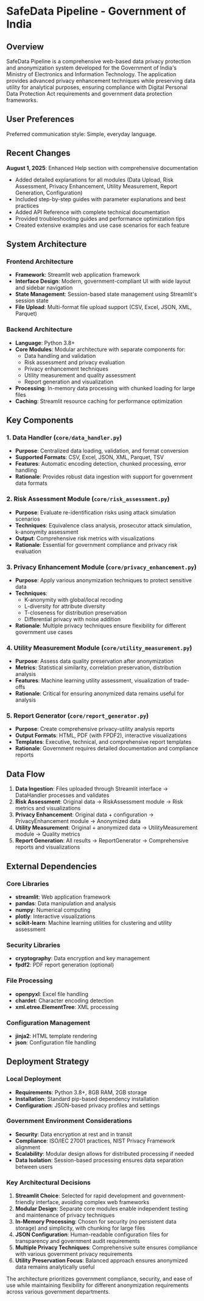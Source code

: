 # SafeData Pipeline - Government of India

## Overview

SafeData Pipeline is a comprehensive web-based data privacy protection and anonymization system developed for the Government of India's Ministry of Electronics and Information Technology. The application provides advanced privacy enhancement techniques while preserving data utility for analytical purposes, ensuring compliance with Digital Personal Data Protection Act requirements and government data protection frameworks.

## User Preferences

Preferred communication style: Simple, everyday language.

## Recent Changes

**August 1, 2025**: Enhanced Help section with comprehensive documentation
- Added detailed explanations for all modules (Data Upload, Risk Assessment, Privacy Enhancement, Utility Measurement, Report Generation, Configuration)
- Included step-by-step guides with parameter explanations and best practices
- Added API Reference with complete technical documentation
- Provided troubleshooting guides and performance optimization tips
- Created extensive examples and use case scenarios for each feature

## System Architecture

### Frontend Architecture
- **Framework**: Streamlit web application framework
- **Interface Design**: Modern, government-compliant UI with wide layout and sidebar navigation
- **State Management**: Session-based state management using Streamlit's session state
- **File Upload**: Multi-format file upload support (CSV, Excel, JSON, XML, Parquet)

### Backend Architecture
- **Language**: Python 3.8+
- **Core Modules**: Modular architecture with separate components for:
  - Data handling and validation
  - Risk assessment and privacy evaluation
  - Privacy enhancement techniques
  - Utility measurement and quality assessment
  - Report generation and visualization
- **Processing**: In-memory data processing with chunked loading for large files
- **Caching**: Streamlit resource caching for performance optimization

## Key Components

### 1. Data Handler (`core/data_handler.py`)
- **Purpose**: Centralized data loading, validation, and format conversion
- **Supported Formats**: CSV, Excel, JSON, XML, Parquet, TSV
- **Features**: Automatic encoding detection, chunked processing, error handling
- **Rationale**: Provides robust data ingestion with support for government data formats

### 2. Risk Assessment Module (`core/risk_assessment.py`)
- **Purpose**: Evaluate re-identification risks using attack simulation scenarios
- **Techniques**: Equivalence class analysis, prosecutor attack simulation, k-anonymity assessment
- **Output**: Comprehensive risk metrics with visualizations
- **Rationale**: Essential for government compliance and privacy risk evaluation

### 3. Privacy Enhancement Module (`core/privacy_enhancement.py`)
- **Purpose**: Apply various anonymization techniques to protect sensitive data
- **Techniques**: 
  - K-anonymity with global/local recoding
  - L-diversity for attribute diversity
  - T-closeness for distribution preservation
  - Differential privacy with noise addition
- **Rationale**: Multiple privacy techniques ensure flexibility for different government use cases

### 4. Utility Measurement Module (`core/utility_measurement.py`)
- **Purpose**: Assess data quality preservation after anonymization
- **Metrics**: Statistical similarity, correlation preservation, distribution analysis
- **Features**: Machine learning utility assessment, visualization of trade-offs
- **Rationale**: Critical for ensuring anonymized data remains useful for analysis

### 5. Report Generator (`core/report_generator.py`)
- **Purpose**: Create comprehensive privacy-utility analysis reports
- **Output Formats**: HTML, PDF (with FPDF2), interactive visualizations
- **Templates**: Executive, technical, and comprehensive report templates
- **Rationale**: Government requires detailed documentation and compliance reports

## Data Flow

1. **Data Ingestion**: Files uploaded through Streamlit interface → DataHandler processes and validates
2. **Risk Assessment**: Original data → RiskAssessment module → Risk metrics and visualizations
3. **Privacy Enhancement**: Original data + configuration → PrivacyEnhancement module → Anonymized data
4. **Utility Measurement**: Original + anonymized data → UtilityMeasurement module → Quality metrics
5. **Report Generation**: All results → ReportGenerator → Comprehensive reports and visualizations

## External Dependencies

### Core Libraries
- **streamlit**: Web application framework
- **pandas**: Data manipulation and analysis
- **numpy**: Numerical computing
- **plotly**: Interactive visualizations
- **scikit-learn**: Machine learning utilities for clustering and utility assessment

### Security Libraries
- **cryptography**: Data encryption and key management
- **fpdf2**: PDF report generation (optional)

### File Processing
- **openpyxl**: Excel file handling
- **chardet**: Character encoding detection
- **xml.etree.ElementTree**: XML processing

### Configuration Management
- **jinja2**: HTML template rendering
- **json**: Configuration file handling

## Deployment Strategy

### Local Deployment
- **Requirements**: Python 3.8+, 8GB RAM, 2GB storage
- **Installation**: Standard pip-based dependency installation
- **Configuration**: JSON-based privacy profiles and settings

### Government Environment Considerations
- **Security**: Data encryption at rest and in transit
- **Compliance**: ISO/IEC 27001 practices, NIST Privacy Framework alignment
- **Scalability**: Modular design allows for distributed processing if needed
- **Data Isolation**: Session-based processing ensures data separation between users

### Key Architectural Decisions

1. **Streamlit Choice**: Selected for rapid development and government-friendly interface, avoiding complex web frameworks
2. **Modular Design**: Separate core modules enable independent testing and maintenance of privacy techniques
3. **In-Memory Processing**: Chosen for security (no persistent data storage) and simplicity, with chunking for large files
4. **JSON Configuration**: Human-readable configuration files for transparency and government audit requirements
5. **Multiple Privacy Techniques**: Comprehensive suite ensures compliance with various government privacy requirements
6. **Utility Preservation Focus**: Balanced approach ensures anonymized data remains analytically useful

The architecture prioritizes government compliance, security, and ease of use while maintaining flexibility for different anonymization requirements across various government departments.
